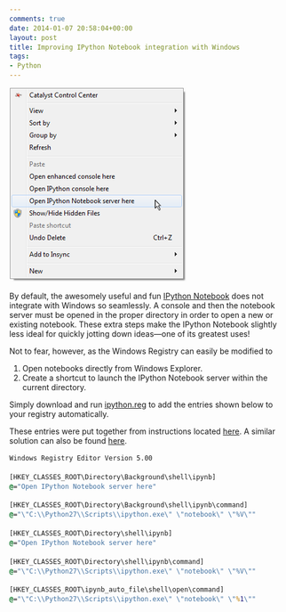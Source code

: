 ```yaml
---
comments: true
date: 2014-01-07 20:58:04+00:00
layout: post
title: Improving IPython Notebook integration with Windows
tags:
- Python
---
```


<img class="float-right no-border" src="/images/ipython-windows-context-menu.png">


By default, the awesomely useful and fun [IPython Notebook](http://ipython.org/notebook.html) does not integrate with Windows so seamlessly. A console and then the notebook server must be opened in the proper directory in order to open a new or existing notebook. These extra steps make the IPython Notebook slightly less ideal for quickly jotting down ideas—one of its greatest uses!

Not to fear, however, as the Windows Registry can easily be modified to

  1. Open notebooks directly from Windows Explorer.
  2. Create a shortcut to launch the IPython Notebook server within the current directory.

Simply download and run [ipython.reg](https://drive.google.com/file/d/0BwMVIAlxIxfZVEZoUGpRVWdTTmM/edit?usp=sharing) to add the entries shown below to your registry automatically.

These entries were put together from instructions located [here](http://www.howtogeek.com/107965/how-to-add-any-application-shortcut-to-windows-explorers-context-menu/). A similar solution can also be found [here](http://cyrille.rossant.net/start-an-ipython-notebook-server-in-windows-explorer/).

```bat
Windows Registry Editor Version 5.00

[HKEY_CLASSES_ROOT\Directory\Background\shell\ipynb]
@="Open IPython Notebook server here"

[HKEY_CLASSES_ROOT\Directory\Background\shell\ipynb\command]
@="\"C:\\Python27\\Scripts\\ipython.exe\" \"notebook\" \"%V\""

[HKEY_CLASSES_ROOT\Directory\shell\ipynb]
@="Open IPython Notebook server here"

[HKEY_CLASSES_ROOT\Directory\shell\ipynb\command]
@="\"C:\\Python27\\Scripts\\ipython.exe\" \"notebook\" \"%V\""

[HKEY_CLASSES_ROOT\ipynb_auto_file\shell\open\command]
@="\"C:\\Python27\\Scripts\\ipython.exe\" \"notebook\" \"%1\""
```
